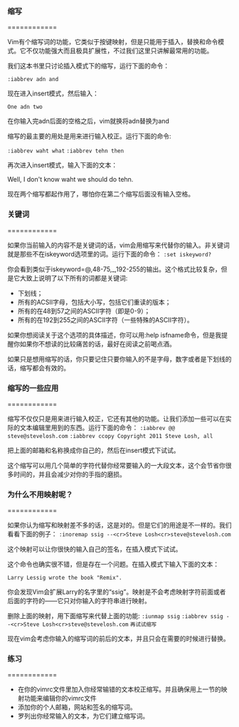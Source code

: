 ### 缩写
============

Vim有个缩写词的功能，它类似于按键映射，但是只能用于插入，替换和命令模式。它不仅功能强大而且极具扩展性，不过我们这里只讲解最常用的功能。
     
我们这本书里只讨论插入模式下的缩写，运行下面的命令：

`:iabbrev adn and `

现在进入insert模式，然后输入：

`One adn two`

在你输入完adn后面的空格之后，vim就换将adn替换为and

缩写的最主要的用处是用来进行输入校正。运行下面的命令:

 `:iabbrev waht what`
 `:iabbrev tehn then`

再次进入insert模式，输入下面的文本：

Well, I don't know waht we should do tehn.

现在两个缩写都起作用了，哪怕你在第二个缩写后面没有输入空格。
     
### 关键词
============

如果你当前输入的内容不是关键词的话，vim会用缩写来代替你的输入。非关键词就是那些不在iskeyword选项里的词。运行下面的命令：
`:set iskeyword?`

你会看到类似于iskeyword=@,48-75,_,192-255的输出。这个格式比较复杂，但是它大致上说明了以下所有的词都是关键词:

- 下划线；
- 所有的ACSII字母，包括大小写，包括它们重读的版本；
- 所有的在48到57之间的ASCII字符（即是0-9）；
- 所有的在192到255之间的ASCII字符（一些特殊的ASCII字符）。

 如果你想阅读关于这个选项的具体描述，你可以用:help isfname命令，但是我提醒你如果你不想读的比较痛苦的话，最好在阅读之前喝点酒。
     
 如果只是想用缩写的话，你只要记住只要你输入的不是字母，数字或者是下划线的话，缩写都会有效的。

### 缩写的一些应用
============

缩写不仅仅只是用来进行输入校正，它还有其他的功能。让我们添加一些可以在实际的文本编辑里用到的东西。运行下面的命令：
 `:iabbrev @@ steve@stevelosh.com`
`:iabbrev ccopy Copyright 2011 Steve Losh, all`

把上面的邮箱和名称换成你自己的，然后在insert模式下试试。

这个缩写可以用几个简单的字符代替你经常要输入的一大段文本，这个会节省你很多时间的，并且会减少对你的手指的磨损。

### 为什么不用映射呢？
============

如果你认为缩写和映射差不多的话，这是对的。但是它们的用途是不一样的。我们看看下面的例子：
`:inoremap ssig --<cr>Steve Losh<cr>steve@stevelosh.com`

这个映射可以让你很快的输入自己的签名，在插入模式下试试。
     
这个命令也确实很不错，但是存在一个问题。在插入模式下输入下面的文本：

`Larry Lessig wrote the book "Remix".`

你会发现Vim会扩展Larry的名字里的“ssig”。映射是不会考虑映射字符前面或者后面的字符的——它只对你输入的字符串进行映射。

删除上面的映射，用下面缩写来代替上面的功能:
`:iunmap ssig`
`:iabbrev ssig --<cr>Steve Losh<cr>steve@stevelosh.com`
`再试试缩写`

现在vim会考虑你输入的缩写词的前后的文本，并且只会在需要的时候进行替换。

### 练习
============

- 在你的vimrc文件里加入你经常输错的文本校正缩写。并且确保用上一节的映射功能来编辑你的vimrc文件
- 添加你的个人邮箱，网站和签名的缩写词。
- 罗列出你经常输入的文本，为它们建立缩写词。
